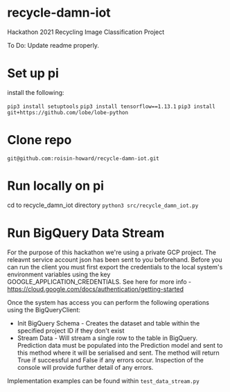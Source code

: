 # recycle-damn-iot

Hackathon 2021 Recycling Image Classification Project

To Do: Update readme properly.


# Set up pi

install the following:

``pip3 install setuptools``
``pip3 install tensorflow==1.13.1``
``pip3 install git+https://github.com/lobe/lobe-python``


# Clone repo

``git@github.com:roisin-howard/recycle-damn-iot.git``


# Run locally on pi

cd to recycle_damn_iot directory
``python3 src/recycle_damn_iot.py``

# Run BigQuery Data Stream
For the purpose of this hackathon we're using a private GCP project. The releavnt service account json has been sent to you beforehand. Before you can run the client you must first export the credentials to the local system's environment variables using the key GOOGLE_APPLICATION_CREDENTIALS. See here for more info - https://cloud.google.com/docs/authentication/getting-started

Once the system has access you can perform the following operations using the BigQueryClient:
* Init BigQuery Schema - Creates the dataset and table within the specified project ID if they don't exist
* Stream Data - Will stream a single row to the table in BigQuery. Prediction data must be populated into the Prediction model and sent to this method where it will be serialised and sent. The method will return True if successful and False if any errors occur. Inspection of the console will provide further detail of any errors.

Implementation examples can be found within ``test_data_stream.py``


